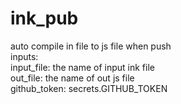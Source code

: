 # ink_pub
auto compile in file to js file when push  
inputs:  
  input_file: the name of input ink file  
  out_file: the name of out js file  
  github_token: secrets.GITHUB_TOKEN
